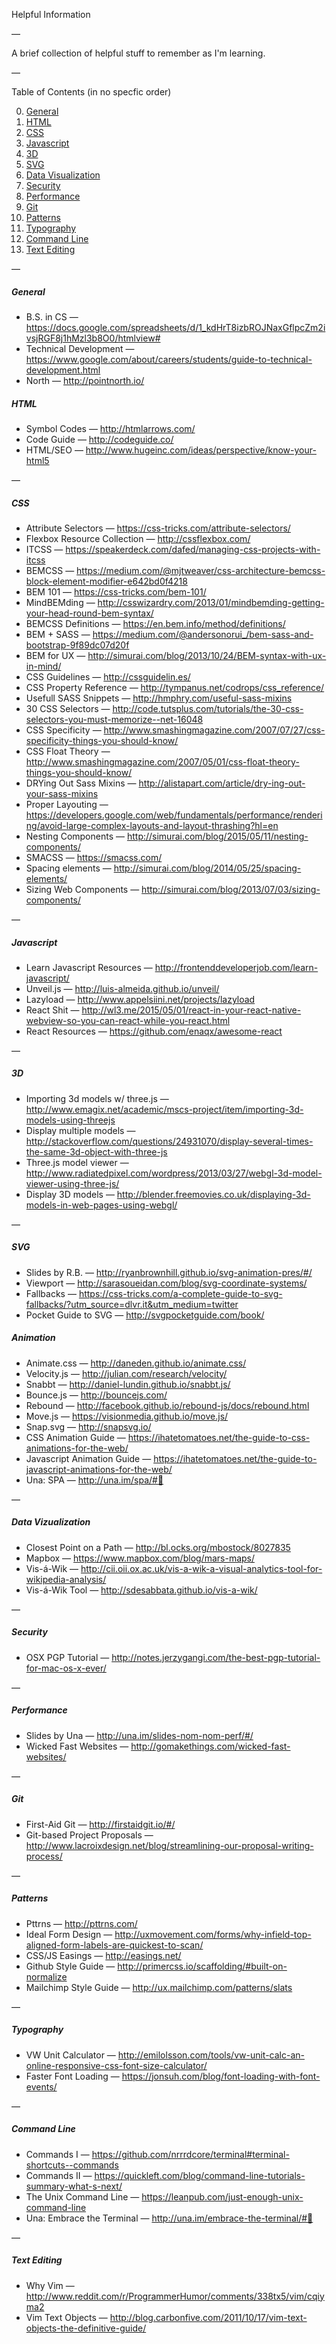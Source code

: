 Helpful Information

—

A brief collection of helpful stuff to remember as I'm learning.

—

Table of Contents (in no specfic order)

0. [General](#general)
1. [HTML](#html)
2. [CSS](#css)
3. [Javascript](#javascript)
4. [3D](#3d)
5. [SVG](#svg)
6. [Data Visualization](#data-visualization)
7. [Security](#security)
8. [Performance](#performance)
9. [Git](#git)
10. [Patterns](#patterns)
11. [Typography](#tyopgraphy)
12. [Command Line](#command-line)
13. [Text Editing](#text-editing)

—

##### General

- B.S. in CS — https://docs.google.com/spreadsheets/d/1_kdHrT8izbROJNaxGflpcZm2ivsjRGF8j1hMzl3b8O0/htmlview#
- Technical Development — https://www.google.com/about/careers/students/guide-to-technical-development.html
- North — http://pointnorth.io/

##### HTML

- Symbol Codes — http://htmlarrows.com/
- Code Guide — http://codeguide.co/
- HTML/SEO — http://www.hugeinc.com/ideas/perspective/know-your-html5

—

##### CSS

- Attribute Selectors — https://css-tricks.com/attribute-selectors/
- Flexbox Resource Collection — http://cssflexbox.com/
- ITCSS — https://speakerdeck.com/dafed/managing-css-projects-with-itcss
- BEMCSS — https://medium.com/@mjtweaver/css-architecture-bemcss-block-element-modifier-e642bd0f4218
- BEM 101 — https://css-tricks.com/bem-101/
- MindBEMding — http://csswizardry.com/2013/01/mindbemding-getting-your-head-round-bem-syntax/
- BEMCSS Definitions — https://en.bem.info/method/definitions/
- BEM + SASS — https://medium.com/@andersonorui_/bem-sass-and-bootstrap-9f89dc07d20f
- BEM for UX — http://simurai.com/blog/2013/10/24/BEM-syntax-with-ux-in-mind/
- CSS Guidelines — http://cssguidelin.es/
- CSS Property Reference — http://tympanus.net/codrops/css_reference/
- Usefull SASS Snippets — http://hmphry.com/useful-sass-mixins
- 30 CSS Selectors — http://code.tutsplus.com/tutorials/the-30-css-selectors-you-must-memorize--net-16048
- CSS Specificity — http://www.smashingmagazine.com/2007/07/27/css-specificity-things-you-should-know/
- CSS Float Theory — http://www.smashingmagazine.com/2007/05/01/css-float-theory-things-you-should-know/
- DRYing Out Sass Mixins — http://alistapart.com/article/dry-ing-out-your-sass-mixins
- Proper Layouting — https://developers.google.com/web/fundamentals/performance/rendering/avoid-large-complex-layouts-and-layout-thrashing?hl=en
- Nesting Components — http://simurai.com/blog/2015/05/11/nesting-components/
- SMACSS — https://smacss.com/
- Spacing elements — http://simurai.com/blog/2014/05/25/spacing-elements/
- Sizing Web Components — http://simurai.com/blog/2013/07/03/sizing-components/

—

##### Javascript

- Learn Javascript Resources — http://frontenddeveloperjob.com/learn-javascript/
- Unveil.js — http://luis-almeida.github.io/unveil/
- Lazyload — http://www.appelsiini.net/projects/lazyload
- React Shit — http://wl3.me/2015/05/01/react-in-your-react-native-webview-so-you-can-react-while-you-react.html
- React Resources — https://github.com/enaqx/awesome-react

—

##### 3D
- Importing 3d models w/ three.js — http://www.emagix.net/academic/mscs-project/item/importing-3d-models-using-threejs
- Display multiple models — http://stackoverflow.com/questions/24931070/display-several-times-the-same-3d-object-with-three-js
- Three.js model viewer — http://www.radiatedpixel.com/wordpress/2013/03/27/webgl-3d-model-viewer-using-three-js/
- Display 3D models — http://blender.freemovies.co.uk/displaying-3d-models-in-web-pages-using-webgl/

—

##### SVG

- Slides by R.B. — http://ryanbrownhill.github.io/svg-animation-pres/#/
- Viewport — http://sarasoueidan.com/blog/svg-coordinate-systems/
- Fallbacks — https://css-tricks.com/a-complete-guide-to-svg-fallbacks/?utm_source=dlvr.it&utm_medium=twitter
- Pocket Guide to SVG — http://svgpocketguide.com/book/

##### Animation 

- Animate.css — http://daneden.github.io/animate.css/
- Velocity.js — http://julian.com/research/velocity/
- Snabbt — http://daniel-lundin.github.io/snabbt.js/
- Bounce.js — http://bouncejs.com/
- Rebound — http://facebook.github.io/rebound-js/docs/rebound.html
- Move.js — https://visionmedia.github.io/move.js/
- Snap.svg — http://snapsvg.io/
- CSS Animation Guide — https://ihatetomatoes.net/the-guide-to-css-animations-for-the-web/
- Javascript Animation Guide — https://ihatetomatoes.net/the-guide-to-javascript-animations-for-the-web/
- Una: SPA — http://una.im/spa/#💁

—

##### Data Vizualization

- Closest Point on a Path — http://bl.ocks.org/mbostock/8027835
- Mapbox — https://www.mapbox.com/blog/mars-maps/
- Vis-á-Wik — http://cii.oii.ox.ac.uk/vis-a-wik-a-visual-analytics-tool-for-wikipedia-analysis/
- Vis-á-Wik Tool — http://sdesabbata.github.io/vis-a-wik/

—

##### Security

- OSX PGP Tutorial — http://notes.jerzygangi.com/the-best-pgp-tutorial-for-mac-os-x-ever/

—

##### Performance

- Slides by Una — http://una.im/slides-nom-nom-perf/#/
- Wicked Fast Websites — http://gomakethings.com/wicked-fast-websites/

—

##### Git

- First-Aid Git — http://firstaidgit.io/#/
- Git-based Project Proposals — http://www.lacroixdesign.net/blog/streamlining-our-proposal-writing-process/

—

##### Patterns

- Pttrns — http://pttrns.com/
- Ideal Form Design — http://uxmovement.com/forms/why-infield-top-aligned-form-labels-are-quickest-to-scan/
- CSS/JS Easings — http://easings.net/
- Github Style Guide — http://primercss.io/scaffolding/#built-on-normalize
- Mailchimp Style Guide — http://ux.mailchimp.com/patterns/slats

—

##### Typography

- VW Unit Calculator — http://emilolsson.com/tools/vw-unit-calc-an-online-responsive-css-font-size-calculator/
- Faster Font Loading — https://jonsuh.com/blog/font-loading-with-font-events/

—

##### Command Line

- Commands I — https://github.com/nrrrdcore/terminal#terminal-shortcuts--commands
- Commands II — https://quickleft.com/blog/command-line-tutorials-summary-what-s-next/
- The Unix Command Line — https://leanpub.com/just-enough-unix-command-line
- Una: Embrace the Terminal — http://una.im/embrace-the-terminal/#💁

—

##### Text Editing

- Why Vim — http://www.reddit.com/r/ProgrammerHumor/comments/338tx5/vim/cqiyma2
- Vim Text Objects — http://blog.carbonfive.com/2011/10/17/vim-text-objects-the-definitive-guide/
